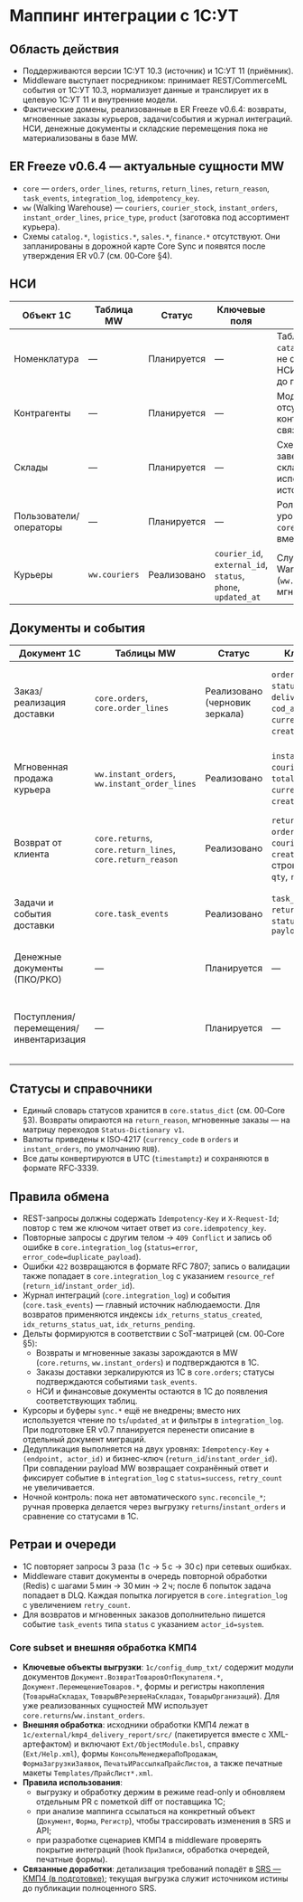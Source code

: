 # Маппинг интеграции с 1С:УТ

## Область действия
- Поддерживаются версии 1С:УТ 10.3 (источник) и 1С:УТ 11 (приёмник).
- Middleware выступает посредником: принимает REST/CommerceML события от 1С:УТ 10.3, нормализует данные и транслирует их в целевую 1С:УТ 11 и внутренние модели.
- Фактические домены, реализованные в ER Freeze v0.6.4: возвраты, мгновенные заказы курьеров, задачи/события и журнал интеграций. НСИ, денежные документы и складские перемещения пока не материализованы в базе MW.

## ER Freeze v0.6.4 — актуальные сущности MW
- `core` — `orders`, `order_lines`, `returns`, `return_lines`, `return_reason`, `task_events`, `integration_log`, `idempotency_key`.
- `ww` (Walking Warehouse) — `couriers`, `courier_stock`, `instant_orders`, `instant_order_lines`, `price_type`, `product` (заготовка под ассортимент курьера).
- Схемы `catalog.*`, `logistics.*`, `sales.*`, `finance.*` отсутствуют. Они запланированы в дорожной карте Core Sync и появятся после утверждения ER v0.7 (см. 00‑Core §4).

## НСИ
| Объект 1С | Таблица MW | Статус | Ключевые поля | Примечания |
| --- | --- | --- | --- | --- |
| Номенклатура | — | Планируется | — | Таблицы `catalog.items`/`catalog.categories` не созданы в ER Freeze v0.6.4; НСИ грузится напрямую в 1С 11 до появления витрины MW. |
| Контрагенты | — | Планируется | — | Модель `core.partners` отсутствует; идентификаторы контрагентов передаются в связанных документах строкой. |
| Склады | — | Планируется | — | Схема `logistics` ещё не заведена; до запуска зеркала складов 1С ↔ MW используется справочник источника истины. |
| Пользователи/операторы | — | Планируется | — | Роли поддерживаются на уровне auth/JWT; таблицы `core.users` и RBAC появятся вместе с API v1.2. |
| Курьеры | `ww.couriers` | Реализовано | `courier_id`, `external_id`, `status`, `phone`, `updated_at` | Служит основой для Walking Warehouse; связана с остатками (`ww.courier_stock`) и мгновенными заказами. |

## Документы и события
| Документ 1С | Таблицы MW | Статус | Ключевые поля | Особенности |
| --- | --- | --- | --- | --- |
| Заказ/реализация доставки | `core.orders`, `core.order_lines` | Реализовано (черновик зеркала) | `order_id`, `task_id_b24`, `status`, `delivery_price`, `cod_amount`, `currency_code`, `created_at`/`updated_at` | Используется для подтверждения готовности заказов и синхронизации статусов с Bitrix24; строки заказа хранят SKU/qty/price/vat_rate. |
| Мгновенная продажа курьера | `ww.instant_orders`, `ww.instant_order_lines` | Реализовано | `instant_order_id`, `courier_id`, `status`, `total_amount`, `currency_code`, `created_at`/`updated_at` | Формируется через API `/api/v1/ww/orders`; уникальный индекс `task_id_b24 + courier_id` защищает от дублей. |
| Возврат от клиента | `core.returns`, `core.return_lines`, `core.return_reason` | Реализовано | `return_id`, `order_id_1c`, `courier_id`, `status`, `created_at`/`updated_at`; строки `line_id`, `sku`, `qty`, `reason_code` | Идемпотентность обеспечивается таблицей `core.idempotency_key`; статусная модель `pending|accepted|rejected|cancelled`. |
| Задачи и события доставки | `core.task_events` | Реализовано | `task_id_b24`, `return_id`, `type`, `status`, `ts`, `actor_id`, `payload_json` | Служит шиной наблюдаемости; частичные индексы по `type=status` и `type=photo`. |
| Денежные документы (ПКО/РКО) | — | Планируется | — | Схема `finance` отсутствует; сверка наличных ведётся в 1С. |
| Поступления/перемещения/инвентаризация | — | Планируется | — | Таблицы `inventory.*` пока не заведены. Требования описаны в SRS и будут реализованы вместе с ER v0.7. |

## Статусы и справочники
- Единый словарь статусов хранится в `core.status_dict` (см. 00‑Core §3). Возвраты опираются на `return_reason`, мгновенные заказы — на матрицу переходов `Status-Dictionary v1`.
- Валюты приведены к ISO‑4217 (`currency_code` в `orders` и `instant_orders`, по умолчанию `RUB`).
- Все даты конвертируются в UTC (`timestamptz`) и сохраняются в формате RFC‑3339.

## Правила обмена
- REST-запросы должны содержать `Idempotency-Key` и `X-Request-Id`; повтор с тем же ключом читает ответ из `core.idempotency_key`.
- Повторные запросы с другим телом → `409 Conflict` и запись об ошибке в `core.integration_log` (`status=error`, `error_code=duplicate_payload`).
- Ошибки `422` возвращаются в формате RFC 7807; запись о валидации также попадает в `core.integration_log` c указанием `resource_ref` (`return_id`/`instant_order_id`).
- Журнал интеграций (`core.integration_log`) и события (`core.task_events`) — главный источник наблюдаемости. Для возвратов применяются индексы `idx_returns_status_created`, `idx_returns_status_uat`, `idx_returns_pending`.
- Дельты формируются в соответствии с SoT-матрицей (см. 00‑Core §5):
  - Возвраты и мгновенные заказы зарождаются в MW (`core.returns`, `ww.instant_orders`) и подтверждаются в 1С.
  - Заказы доставки зеркалируются из 1С в `core.orders`; статусы подтверждаются событиями `task_events`.
  - НСИ и финансовые документы остаются в 1С до появления соответствующих таблиц.
- Курсоры и буферы `sync.*` ещё не внедрены; вместо них используется чтение по `ts`/`updated_at` и фильтры в `integration_log`. При подготовке ER v0.7 планируется перенести описание в отдельный документ миграций.
- Дедупликация выполняется на двух уровнях: `Idempotency-Key` + `(endpoint, actor_id)` и бизнес-ключ (`return_id`/`instant_order_id`). При совпадении payload MW возвращает сохранённый ответ и фиксирует событие в `integration_log` c `status=success`, `retry_count` не увеличивается.
- Ночной контроль: пока нет автоматического `sync.reconcile_*`; ручная проверка делается через выгрузку `returns`/`instant_orders` и сравнение со статусами в 1С.

## Ретраи и очереди
- 1С повторяет запросы 3 раза (1 с → 5 с → 30 с) при сетевых ошибках.
- Middleware ставит документы в очередь повторной обработки (Redis) с шагами 5 мин → 30 мин → 2 ч; после 6 попыток задача попадает в DLQ. Каждая попытка логируется в `core.integration_log` с увеличением `retry_count`.
- Для возвратов и мгновенных заказов дополнительно пишется событие `task_events` типа `status` с указанием `actor_id=system`.

### Core subset и внешняя обработка КМП4
- **Ключевые объекты выгрузки**: `1c/config_dump_txt/` содержит модули документов `Документ.ВозвратТоваровОтПокупателя.*`, `Документ.ПеремещениеТоваров.*`, формы и регистры накопления (`ТоварыНаСкладах`, `ТоварыВРезервеНаСкладах`, `ТоварыОрганизаций`). Для уже реализованных сущностей MW использует `core.returns`/`ww.instant_orders`.
- **Внешняя обработка**: исходники обработки КМП4 лежат в `1c/external/kmp4_delivery_report/src/` (пакетируется вместе с XML-артефактом) и включают `Ext/ObjectModule.bsl`, справку (`Ext/Help.xml`), формы `КонсольМенеджераПоПродажам`, `ФормаЗагрузкиЗаявок`, `ПечатьИРассылкаПрайсЛистов`, а также печатные макеты `Templates/ПрайсЛист*.xml`.
- **Правила использования**:
  - выгрузку и обработку держим в режиме read-only и обновляем отдельным PR с пометкой diff от поставщика 1С;
  - при анализе маппинга ссылаться на конкретный объект (`Документ`, `Форма`, `Регистр`), чтобы трассировать изменения в SRS и API;
  - при разработке сценариев КМП4 в middleware проверять покрытие интеграций (hook `ПриЗаписи`, обработка очередей, печатные формы).
- **Связанные доработки**: детализация требований попадёт в [SRS — КМП4 (в подготовке)](../SRS%20—%20КМП4.md); текущая выгрузка служит источником истины до публикации полноценного SRS.
